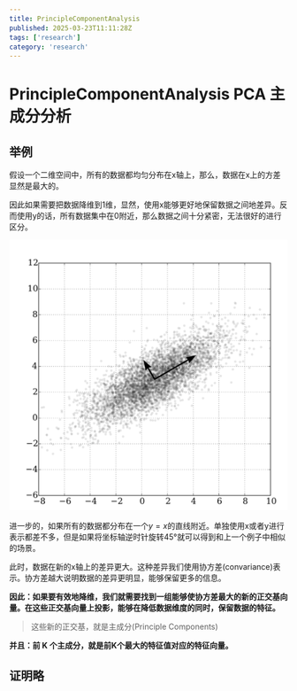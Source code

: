 ```yaml
---
title: PrincipleComponentAnalysis
published: 2025-03-23T11:11:28Z
tags: ['research']
category: 'research'
---
```


# PrincipleComponentAnalysis PCA 主成分分析

## 举例

假设一个二维空间中，所有的数据都均匀分布在x轴上，那么，数据在x上的方差显然是最大的。

因此如果需要把数据降维到1维，显然，使用x能够更好地保留数据之间地差异。反而使用y的话，所有数据集中在0附近，那么数据之间十分紧密，无法很好的进行区分。

![alt text](image.png)

进一步的，如果所有的数据都分布在一个$y=x$的直线附近。单独使用x或者y进行表示都差不多，但是如果将坐标轴逆时针旋转45°就可以得到和上一个例子中相似的场景。

此时，数据在新的x轴上的差异更大。这种差异我们使用协方差(convariance)表示。协方差越大说明数据的差异更明显，能够保留更多的信息。

**因此：如果要有效地降维，我们就需要找到一组能够使协方差最大的新的正交基向量。在这些正交基向量上投影，能够在降低数据维度的同时，保留数据的特征。**

> 这些新的正交基，就是主成分(Principle Components)

**并且：前 K 个主成分，就是前K个最大的特征值对应的特征向量。**


## 证明略


